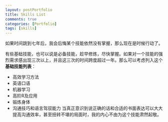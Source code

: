 ```yaml
---
layout: postPortfolio
title: Skills List
comments: true
categories: [Portfolio]
tags: [skills]
---  
```

    

如果时间跳到七年后，我会后悔某个技能依然没有掌握，那么现在是时候行动了。

有些基础技能，也可以说是必备技能，趁早修炼，尽快掌握。如果对一个技能的强烈需求感出现三次以上，并且这三次的时间跨度超过一年。那么可以考虑列入这个**基础技能列表**：

  * 高效学习方法
  * 英语口语
  * 机器学习
  * 高阶R及应用
  * 锻炼身体 
  * 沟通技巧和语言驾驭能力 当真正意识到说正确的话和合适的书面表达可以大大提高沟通效率，甚至扭转不堪的局面时，我的内心不由为这个技能肃然起敬。


